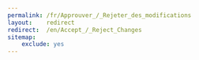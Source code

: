 ```yaml
---
permalink: /fr/Approuver_/_Rejeter_des_modifications
layout:    redirect
redirect:  /en/Accept_/_Reject_Changes
sitemap:
    exclude: yes
---
```

